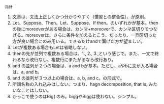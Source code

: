 ```
指針
```
1. 文章は、文法上正しくかつ分かりやすく（慣習との整合性）、が原則。
2. Let、Suppose、Then。Let、Suppose、If then。のいずれかが基本。then の後にmoreoverがある場合は、カンマ+moreoverで、カンマ区切りでつなげる。moreoverは、さらに条件を加えるとこう、だったり、一旦区切った方が良い場合にのみ用いる。できるだけandで繋げた方が望ましい。
3. Letが複数ある場合もLetは省略しない。
4. thenの先が並列で複数ある場合は、1., 2., 3.,という感じで。また、一文で終わるなら改行なし、複数行にまたがるなら改行あり。
5. and の並列が２つの場合は、a and bが基本。ただし、aやbに文が入る場合は、a, and b。
6. and の並列が３つ以上の場合は、a, b, and c。の形式で。
7. 所謂名称の入れ込みはしない。つまり、hagn decomposition, that is, みたいなことはしない。
8. かっこで使うのはBig( のみ。biggやBiggは使わない。シンプル。